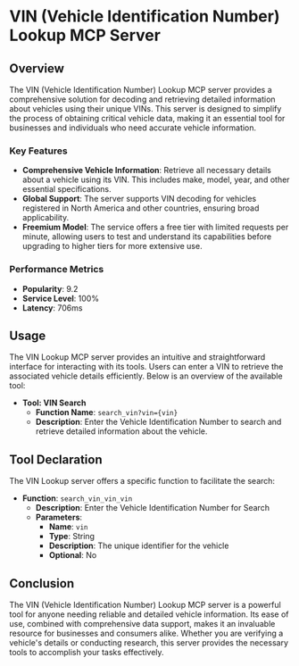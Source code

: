 # VIN (Vehicle Identification Number) Lookup MCP Server

## Overview

The VIN (Vehicle Identification Number) Lookup MCP server provides a comprehensive solution for decoding and retrieving detailed information about vehicles using their unique VINs. This server is designed to simplify the process of obtaining critical vehicle data, making it an essential tool for businesses and individuals who need accurate vehicle information.

### Key Features

- **Comprehensive Vehicle Information**: Retrieve all necessary details about a vehicle using its VIN. This includes make, model, year, and other essential specifications.
- **Global Support**: The server supports VIN decoding for vehicles registered in North America and other countries, ensuring broad applicability.
- **Freemium Model**: The service offers a free tier with limited requests per minute, allowing users to test and understand its capabilities before upgrading to higher tiers for more extensive use.

### Performance Metrics

- **Popularity**: 9.2
- **Service Level**: 100%
- **Latency**: 706ms

## Usage

The VIN Lookup MCP server provides an intuitive and straightforward interface for interacting with its tools. Users can enter a VIN to retrieve the associated vehicle details efficiently. Below is an overview of the available tool:

- **Tool: VIN Search**
  - **Function Name**: `search_vin?vin={vin}`
  - **Description**: Enter the Vehicle Identification Number to search and retrieve detailed information about the vehicle.

## Tool Declaration

The VIN Lookup server offers a specific function to facilitate the search:

- **Function**: `search_vin_vin_vin`
  - **Description**: Enter the Vehicle Identification Number for Search
  - **Parameters**:
    - **Name**: `vin`
    - **Type**: String
    - **Description**: The unique identifier for the vehicle
    - **Optional**: No

## Conclusion

The VIN (Vehicle Identification Number) Lookup MCP server is a powerful tool for anyone needing reliable and detailed vehicle information. Its ease of use, combined with comprehensive data support, makes it an invaluable resource for businesses and consumers alike. Whether you are verifying a vehicle's details or conducting research, this server provides the necessary tools to accomplish your tasks effectively.